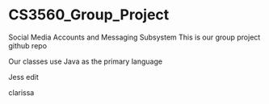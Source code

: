 # CS3560_Group_Project
Social Media Accounts and Messaging Subsystem
This is our group project github repo

Our classes use Java as the primary language

Jess edit

clarissa